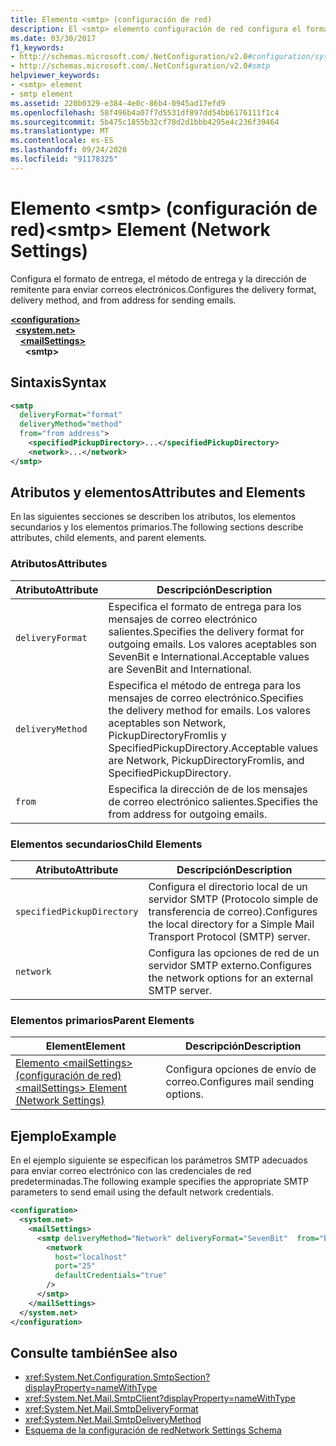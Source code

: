 ```yaml
---
title: Elemento <smtp> (configuración de red)
description: El <smtp> elemento configuración de red configura el formato de entrega, el método de entrega y la dirección de remitente para el envío de opciones de correo electrónico en el .NET Framework.
ms.date: 03/30/2017
f1_keywords:
- http://schemas.microsoft.com/.NetConfiguration/v2.0#configuration/system.net/mailSettings/smtp
- http://schemas.microsoft.com/.NetConfiguration/v2.0#smtp
helpviewer_keywords:
- <smtp> element
- smtp element
ms.assetid: 220b0329-e384-4e0c-86b4-0945ad17efd9
ms.openlocfilehash: 58f496b4a07f7d5531df897dd54bb6176111f1c4
ms.sourcegitcommit: 5b475c1855b32cf78d2d1bbb4295e4c236f39464
ms.translationtype: MT
ms.contentlocale: es-ES
ms.lasthandoff: 09/24/2020
ms.locfileid: "91178325"
---
```

# <a name="smtp-element-network-settings"></a><span data-ttu-id="0948c-103">Elemento \<smtp> (configuración de red)</span><span class="sxs-lookup"><span data-stu-id="0948c-103">\<smtp> Element (Network Settings)</span></span>

<span data-ttu-id="0948c-104">Configura el formato de entrega, el método de entrega y la dirección de remitente para enviar correos electrónicos.</span><span class="sxs-lookup"><span data-stu-id="0948c-104">Configures the delivery format, delivery method, and from address for sending emails.</span></span>  
  
[**\<configuration>**](../configuration-element.md)\
&nbsp;&nbsp;[**\<system.net>**](system-net-element-network-settings.md)\
&nbsp;&nbsp;&nbsp;&nbsp;[**\<mailSettings>**](mailsettings-element-network-settings.md)\
&nbsp;&nbsp;&nbsp;&nbsp;&nbsp;&nbsp;**\<smtp>**
  
## <a name="syntax"></a><span data-ttu-id="0948c-105">Sintaxis</span><span class="sxs-lookup"><span data-stu-id="0948c-105">Syntax</span></span>  
  
```xml  
<smtp  
  deliveryFormat="format"  
  deliveryMethod="method"  
  from="from address">
    <specifiedPickupDirectory>...</specifiedPickupDirectory>  
    <network>...</network>  
</smtp>  
```  
  
## <a name="attributes-and-elements"></a><span data-ttu-id="0948c-106">Atributos y elementos</span><span class="sxs-lookup"><span data-stu-id="0948c-106">Attributes and Elements</span></span>  

 <span data-ttu-id="0948c-107">En las siguientes secciones se describen los atributos, los elementos secundarios y los elementos primarios.</span><span class="sxs-lookup"><span data-stu-id="0948c-107">The following sections describe attributes, child elements, and parent elements.</span></span>  
  
### <a name="attributes"></a><span data-ttu-id="0948c-108">Atributos</span><span class="sxs-lookup"><span data-stu-id="0948c-108">Attributes</span></span>  
  
|<span data-ttu-id="0948c-109">Atributo</span><span class="sxs-lookup"><span data-stu-id="0948c-109">Attribute</span></span>|<span data-ttu-id="0948c-110">Descripción</span><span class="sxs-lookup"><span data-stu-id="0948c-110">Description</span></span>|  
|---------------|-----------------|  
|`deliveryFormat`|<span data-ttu-id="0948c-111">Especifica el formato de entrega para los mensajes de correo electrónico salientes.</span><span class="sxs-lookup"><span data-stu-id="0948c-111">Specifies the delivery format for outgoing emails.</span></span> <span data-ttu-id="0948c-112">Los valores aceptables son SevenBit e International.</span><span class="sxs-lookup"><span data-stu-id="0948c-112">Acceptable values are SevenBit and International.</span></span>|  
|`deliveryMethod`|<span data-ttu-id="0948c-113">Especifica el método de entrega para los mensajes de correo electrónico.</span><span class="sxs-lookup"><span data-stu-id="0948c-113">Specifies the delivery method for emails.</span></span> <span data-ttu-id="0948c-114">Los valores aceptables son Network, PickupDirectoryFromIis y SpecifiedPickupDirectory.</span><span class="sxs-lookup"><span data-stu-id="0948c-114">Acceptable values are Network, PickupDirectoryFromIis, and SpecifiedPickupDirectory.</span></span>|  
|`from`|<span data-ttu-id="0948c-115">Especifica la dirección de de los mensajes de correo electrónico salientes.</span><span class="sxs-lookup"><span data-stu-id="0948c-115">Specifies the from address for outgoing emails.</span></span>|  
  
### <a name="child-elements"></a><span data-ttu-id="0948c-116">Elementos secundarios</span><span class="sxs-lookup"><span data-stu-id="0948c-116">Child Elements</span></span>  
  
|<span data-ttu-id="0948c-117">Atributo</span><span class="sxs-lookup"><span data-stu-id="0948c-117">Attribute</span></span>|<span data-ttu-id="0948c-118">Descripción</span><span class="sxs-lookup"><span data-stu-id="0948c-118">Description</span></span>|  
|---------------|-----------------|  
|`specifiedPickupDirectory`|<span data-ttu-id="0948c-119">Configura el directorio local de un servidor SMTP (Protocolo simple de transferencia de correo).</span><span class="sxs-lookup"><span data-stu-id="0948c-119">Configures the local directory for a Simple Mail Transport Protocol (SMTP) server.</span></span>|  
|`network`|<span data-ttu-id="0948c-120">Configura las opciones de red de un servidor SMTP externo.</span><span class="sxs-lookup"><span data-stu-id="0948c-120">Configures the network options for an external SMTP server.</span></span>|  
  
### <a name="parent-elements"></a><span data-ttu-id="0948c-121">Elementos primarios</span><span class="sxs-lookup"><span data-stu-id="0948c-121">Parent Elements</span></span>  
  
|<span data-ttu-id="0948c-122">**Element**</span><span class="sxs-lookup"><span data-stu-id="0948c-122">**Element**</span></span>|<span data-ttu-id="0948c-123">**Descripción**</span><span class="sxs-lookup"><span data-stu-id="0948c-123">**Description**</span></span>|  
|-----------------|---------------------|  
|[<span data-ttu-id="0948c-124">Elemento \<mailSettings> (configuración de red)</span><span class="sxs-lookup"><span data-stu-id="0948c-124">\<mailSettings> Element (Network Settings)</span></span>](mailsettings-element-network-settings.md)|<span data-ttu-id="0948c-125">Configura opciones de envío de correo.</span><span class="sxs-lookup"><span data-stu-id="0948c-125">Configures mail sending options.</span></span>|  
  
## <a name="example"></a><span data-ttu-id="0948c-126">Ejemplo</span><span class="sxs-lookup"><span data-stu-id="0948c-126">Example</span></span>  

 <span data-ttu-id="0948c-127">En el ejemplo siguiente se especifican los parámetros SMTP adecuados para enviar correo electrónico con las credenciales de red predeterminadas.</span><span class="sxs-lookup"><span data-stu-id="0948c-127">The following example specifies the appropriate SMTP parameters to send email using the default network credentials.</span></span>  
  
```xml  
<configuration>  
  <system.net>  
    <mailSettings>  
      <smtp deliveryMethod="Network" deliveryFormat="SevenBit"  from="ben@contoso.com">  
        <network  
          host="localhost"  
          port="25"  
          defaultCredentials="true"  
        />  
      </smtp>  
    </mailSettings>  
  </system.net>  
</configuration>  
```  
  
## <a name="see-also"></a><span data-ttu-id="0948c-128">Consulte también</span><span class="sxs-lookup"><span data-stu-id="0948c-128">See also</span></span>

- <xref:System.Net.Configuration.SmtpSection?displayProperty=nameWithType>
- <xref:System.Net.Mail.SmtpClient?displayProperty=nameWithType>
- <xref:System.Net.Mail.SmtpDeliveryFormat>
- <xref:System.Net.Mail.SmtpDeliveryMethod>
- [<span data-ttu-id="0948c-129">Esquema de la configuración de red</span><span class="sxs-lookup"><span data-stu-id="0948c-129">Network Settings Schema</span></span>](index.md)
